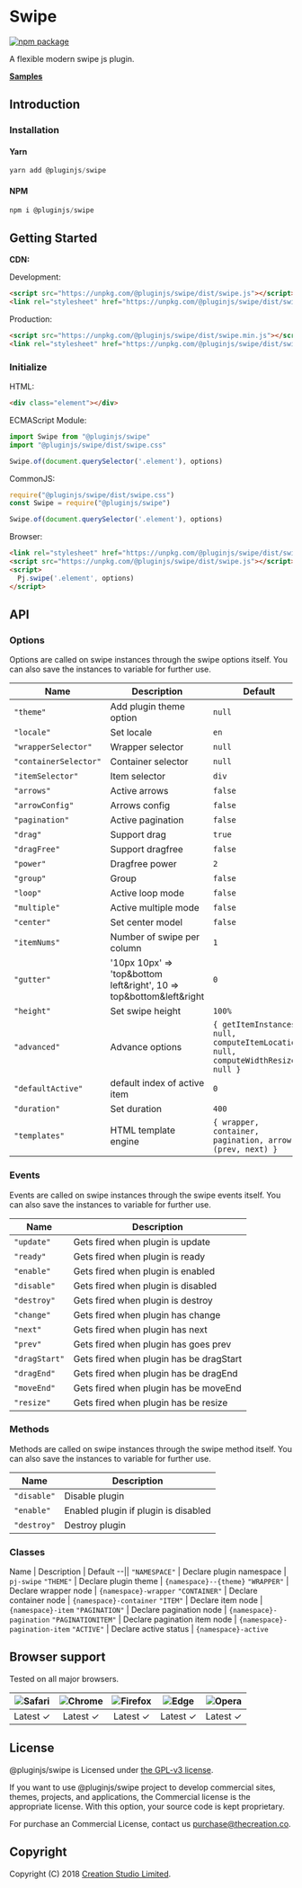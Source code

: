# Swipe

[![npm package](https://img.shields.io/npm/v/@pluginjs/swipe.svg)](https://www.npmjs.com/package/@pluginjs/swipe)

A flexible modern swipe js plugin.

**[Samples](https://codesandbox.io/s/github/pluginjs/pluginjs/tree/master/modules/swipe/samples)**

## Introduction

### Installation

#### Yarn

```javascript
yarn add @pluginjs/swipe
```

#### NPM

```javascript
npm i @pluginjs/swipe
```

## Getting Started

**CDN:**

Development:

```html
<script src="https://unpkg.com/@pluginjs/swipe/dist/swipe.js"></script>
<link rel="stylesheet" href="https://unpkg.com/@pluginjs/swipe/dist/swipe.css">
```

Production:

```html
<script src="https://unpkg.com/@pluginjs/swipe/dist/swipe.min.js"></script>
<link rel="stylesheet" href="https://unpkg.com/@pluginjs/swipe/dist/swipe.min.css">
```

### Initialize

HTML:

```html
<div class="element"></div>
```

ECMAScript Module:

```javascript
import Swipe from "@pluginjs/swipe"
import "@pluginjs/swipe/dist/swipe.css"

Swipe.of(document.querySelector('.element'), options)
```

CommonJS:

```javascript
require("@pluginjs/swipe/dist/swipe.css")
const Swipe = require("@pluginjs/swipe")

Swipe.of(document.querySelector('.element'), options)
```

Browser:

```html
<link rel="stylesheet" href="https://unpkg.com/@pluginjs/swipe/dist/swipe.css">
<script src="https://unpkg.com/@pluginjs/swipe/dist/swipe.js"></script>
<script>
  Pj.swipe('.element', options)
</script>
```

## API

### Options

Options are called on swipe instances through the swipe options itself.
You can also save the instances to variable for further use.

Name | Description | Default
--|--|--
`"theme"` | Add plugin theme option | `null`
`"locale"` | Set locale | `en`
`"wrapperSelector"` | Wrapper selector | `null`
`"containerSelector"` | Container selector | `null`
`"itemSelector"` | Item selector | `div`
`"arrows"` | Active arrows | `false`
`"arrowConfig"` | Arrows config | `false`
`"pagination"` | Active pagination | `false`
`"drag"` | Support drag | `true`
`"dragFree"` | Support dragfree | `false`
`"power"` | Dragfree power | `2`
`"group"` | Group | `false`
`"loop"` | Active loop mode | `false`
`"multiple"` | Active multiple mode | `false`
`"center"` | Set center model | `false`
`"itemNums"` | Number of swipe per column | `1`
`"gutter"` | '10px 10px' => 'top&amp;bottom left&amp;right', 10 => top&amp;bottom&amp;left&amp;right | `0`
`"height"` | Set swipe height | `100%`
`"advanced"` | Advance options | `{ getItemInstances: null, computeItemLocation: null, computeWidthResize: null }`
`"defaultActive"` | default index of active item | `0`
`"duration"` | Set duration | `400`
`"templates"` | HTML template engine | `{ wrapper, container, pagination, arrow: (prev, next) }`

### Events

Events are called on swipe instances through the swipe events itself.
You can also save the instances to variable for further use.

Name | Description
--|--
`"update"` | Gets fired when plugin is update
`"ready"` | Gets fired when plugin is ready
`"enable"` | Gets fired when plugin is enabled
`"disable"` | Gets fired when plugin is disabled
`"destroy"` | Gets fired when plugin is destroy
`"change"` | Gets fired when plugin has change
`"next"` | Gets fired when plugin has next
`"prev"` | Gets fired when plugin has goes prev
`"dragStart"` | Gets fired when plugin has be dragStart
`"dragEnd"` | Gets fired when plugin has be dragEnd
`"moveEnd"` | Gets fired when plugin has be moveEnd
`"resize"` | Gets fired when plugin has be resize

### Methods

Methods are called on swipe instances through the swipe method itself.
You can also save the instances to variable for further use.

Name | Description
--|--
`"disable"` | Disable plugin
`"enable"` | Enabled plugin if plugin is disabled
`"destroy"` | Destroy plugin

### Classes

Name | Description | Default
--||
`"NAMESPACE"` | Declare plugin namespace | `pj-swipe`
`"THEME"` | Declare plugin theme | `{namespace}--{theme}`
`"WRAPPER"` | Declare wrapper node | `{namespace}-wrapper`
`"CONTAINER"` | Declare container node | `{namespace}-container`
`"ITEM"` | Declare item node | `{namespace}-item`
`"PAGINATION"` | Declare pagination node | `{namespace}-pagination`
`"PAGINATIONITEM"` | Declare pagination item node | `{namespace}-pagination-item`
`"ACTIVE"` | Declare active status | `{namespace}-active`

## Browser support

Tested on all major browsers.

| <img src="https://raw.githubusercontent.com/alrra/browser-logos/master/src/safari/safari_32x32.png" alt="Safari"> | <img src="https://raw.githubusercontent.com/alrra/browser-logos/master/src/chrome/chrome_32x32.png" alt="Chrome"> | <img src="https://raw.githubusercontent.com/alrra/browser-logos/master/src/firefox/firefox_32x32.png" alt="Firefox"> | <img src="https://raw.githubusercontent.com/alrra/browser-logos/master/src/edge/edge_32x32.png" alt="Edge"> | <img src="https://raw.githubusercontent.com/alrra/browser-logos/master/src/opera/opera_32x32.png" alt="Opera"> |
|:--:|:--:|:--:|:--:|:--:|
| Latest ✓ | Latest ✓ | Latest ✓ | Latest ✓ | Latest ✓ |

## License

@pluginjs/swipe is Licensed under [the GPL-v3 license](LICENSE).

If you want to use @pluginjs/swipe project to develop commercial sites, themes, projects, and applications, the Commercial license is the appropriate license. With this option, your source code is kept proprietary.

For purchase an Commercial License, contact us purchase@thecreation.co.

## Copyright

Copyright (C) 2018 [Creation Studio Limited](creationstudio.com).